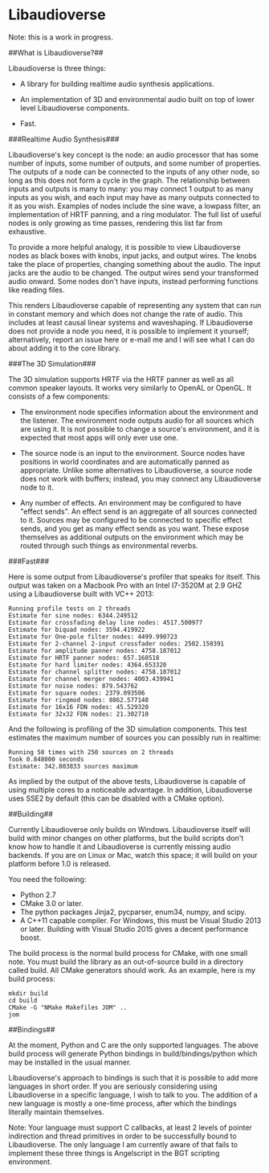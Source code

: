 Libaudioverse
==============
Note: this is a work in progress.

##What is Libaudioverse?##

Libaudioverse is three things:

- A library for building realtime audio synthesis applications.

- An implementation of 3D and environmental audio built on top of lower level Libaudioverse components.

- Fast.

###Realtime Audio Synthesis###

Libaudioverse's key concept is the node: an audio processor that has some number of inputs, some number of outputs, and some number of properties.  The outputs of a node can be connected to the inputs of any other node, so long as this does not form a cycle in the graph.  The relationship between inputs and outputs is many to many: you may connect 1 output to as many inputs as you wish, and each input may have as many outputs connected to it as you wish.  Examples of nodes include the sine wave, a lowpass filter, an implementation of HRTF panning, and a ring modulator.  The full list of useful nodes is only growing as time passes, rendering this list far from exhaustive.

To provide a more helpful analogy, it is possible to view Libaudioverse nodes as black boxes with knobs, input jacks, and output wires.  The knobs take the place of properties, changing something about the audio.  The input jacks are the audio to be changed.  The output wires send your transformed audio onward.  Some nodes don't have inputs, instead performing functions like reading files.

This renders Libaudioverse capable of representing any system that can run in constant memory and which does not change the rate of audio.  This includes at least causal linear systems and waveshaping.  If Libaudioverse does not provide a node you need, it is possible to implement it yourself; alternatively, report an issue here or e-mail me and I will see what I can do about adding it to the core library.

###The 3D Simulation###

The 3D simulation supports HRTF via the HRTF panner as well as all common speaker layouts.  It works very similarly to OpenAL or OpenGL.  It consists of a few components:

- The environment node specifies information about the environment and the listener.  The environment node outputs audio for all sources which are using it.  It is not possible to change a source's environment, and it is expected that most apps will only ever use one.

- The source node is an input to the environment.  Source nodes have positions in world coordinates and are automatically panned as appropriate.  Unlike some alternatives to Libaudioverse, a source node does not work with buffers; instead, you may connect any Libaudioverse node to it.

- Any number of effects.  An environment may be configured to have "effect sends".  An effect send is an aggregate of all sources connected to it.  Sources may be configured to be connected to specific effect sends, and you get as many effect sends as you want.  These expose themselves as additional outputs on the environment which may be routed through such things as environmental reverbs.

###Fast###

Here is some output from Libaudioverse's profiler that speaks for itself.  This output was taken on a Macbook Pro with an Intel I7-3520M at 2.9 GHZ using a Libaudioverse built with VC++ 2013:

~~~
Running profile tests on 2 threads
Estimate for sine nodes: 6344.249512
Estimate for crossfading delay line nodes: 4517.500977
Estimate for biquad nodes: 3594.419922
Estimate for One-pole filter nodes: 4499.990723
Estimate for 2-channel 2-input crossfader nodes: 2502.150391
Estimate for amplitude panner nodes: 4758.187012
Estimate for HRTF panner nodes: 657.168518
Estimate for hard limiter nodes: 4364.653320
Estimate for channel splitter nodes: 4758.187012
Estimate for channel merger nodes: 4003.439941
Estimate for noise nodes: 879.543762
Estimate for square nodes: 2379.093506
Estimate for ringmod nodes: 8862.577148
Estimate for 16x16 FDN nodes: 45.529320
Estimate for 32x32 FDN nodes: 21.302710
~~~

And the following is profiling of the 3D simulation components.  This test estimates the maximum number of sources you can possibly run in realtime:

~~~
Running 50 times with 250 sources on 2 threads
Took 0.848000 seconds
Estimate: 342.803833 sources maximum
~~~

As implied by the output of the above tests, Libaudioverse is capable of using multiple cores to a noticeable advantage.  In addition, Libaudioverse uses SSE2 by default (this can be disabled with a CMake option).

##Building##

Currently Libaudioverse only builds on Windows.  Libaudioverse itself will build with minor changes on other platforms, but the build scripts don't know how to handle it and Libaudioverse is currently missing audio backends.  If you are on Linux or Mac, watch this space; it will build on your platform before 1.0 is released.

You need the following:

- Python 2.7
- CMake 3.0 or later.
- The python packages Jinja2, pycparser, enum34, numpy, and scipy.
- A C++11 capable compiler.  For Windows, this must be Visual Studio 2013 or later.  Building with Visual Studio 2015 gives a decent performance boost.

The build process is the normal build process for CMake, with one small note.  You must build the library as an out-of-source build in a directory called build.  All CMake generators should work.  As an example, here is my build process:

~~~
mkdir build
cd build
CMake -G "NMake Makefiles JOM" ..
jom
~~~

##Bindings##

At the moment, Python and C are the only supported languages.  The above build process will generate Python bindings in build/bindings/python which may be installed in the usual manner.

Libaudioverse's approach to bindings is such that it is possible to add more languages in short order.  If you are seriously considering using Libaudioverse in a specific language, I wish to talk to you.  The addition of a new language is mostly a one-time process, after which the bindings literally maintain themselves.

Note: Your language must support C callbacks, at least 2 levels of pointer indirection and thread primitives in order to be successfully bound to Libaudioverse. The only language I am currently aware of that fails to implement these three things is Angelscript in the BGT scripting environment.
